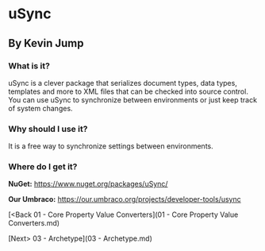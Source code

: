 # uSync
## By Kevin Jump

### What is it?
uSync is a clever package that serializes document types, data types, templates and more to XML files that can be checked into source control.  You can use uSync to synchronize between environments or just keep track of system changes.

### Why should I use it?
It is a free way to synchronize settings between environments.
### Where do I get it?

**NuGet:** https://www.nuget.org/packages/uSync/

**Our Umbraco:** https://our.umbraco.org/projects/developer-tools/usync

[<Back 01 - Core Property Value Converters](01 - Core Property Value Converters.md)

[Next> 03 - Archetype](03 - Archetype.md)